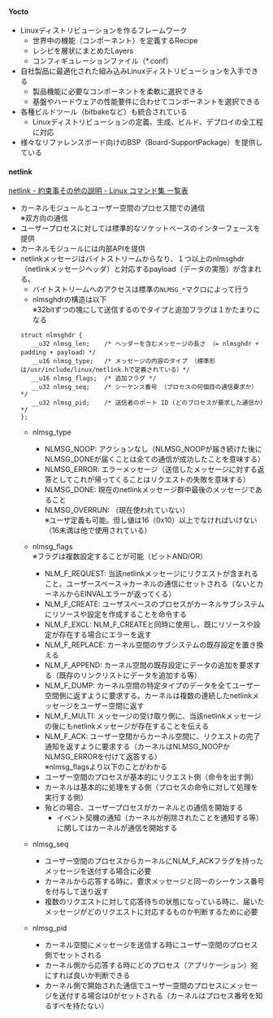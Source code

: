#### Yocto
- Linuxディストリビューションを作るフレームワーク
  - 世界中の機能（コンポーネント）を定義するRecipe
  - レシピを層状にまとめたLayers
  - コンフィギュレーションファイル（*.conf）
- 自社製品に最適化された組み込みLinuxディストリビューションを入手できる
  - 製品機能に必要なコンポーネントを柔軟に選択できる
  - 基盤やハードウェアの性能要件に合わせてコンポーネントを選択できる
- 各種ビルドツール（bitbakeなど）も統合されている
  - Linuxディストリビューションの定義、生成、ビルド、デプロイの全工程に対応
- 様々なリファレンスボード向けのBSP（Board-SupportPackage）を提供している

#### netlink
[netlink - 約束事その他の説明 - Linux コマンド集 一覧表](https://kazmax.zpp.jp/cmd/n/netlink.7.html)
- カーネルモジュールとユーザー空間のプロセス間での通信  
  ※双方向の通信
- ユーザープロセスに対しては標準的なソケットベースのインターフェースを提供
- カーネルモジュールには内部APIを提供
- netlinkメッセージはバイトストリームからなり、１つ以上のnlmsghdr（netlinkメッセージヘッダ）と対応するpayload（データの実態）が含まれる。
  - バイトストリームへのアクセスは標準の`NLMSG_*`マクロによって行う  
  - nlmsghdrの構造は以下  
    ※32bitずつの塊にして送信するのでタイプと追加フラグは１かたまりになる
  ```
  struct nlmsghdr {
     __u32 nlmsg_len;    /* ヘッダーを含むメッセージの長さ （= nlmsghdr + padding + payload）*/
     __u16 nlmsg_type;   /* メッセージの内容のタイプ （標準形は/usr/include/linux/netlink.hで定義されている）*/
     __u16 nlmsg_flags;  /* 追加フラグ */
     __u32 nlmsg_seq;    /* シーケンス番号 （プロセスの何個目の通信要求か）*/
     __u32 nlmsg_pid;    /* 送信者のポート ID (どのプロセスが要求した通信か）*/
  };
  ```
  - nlmsg_type  
    - NLMSG_NOOP:     アクションなし（NLMSG_NOOPが届き続けた後にNLMSG_DONEが届くことは全ての通信が成功したことを意味する）
    - NLMSG_ERROR:    エラーメッセージ（送信したメッセージに対する返答としてこれが帰ってくることはリクエストの失敗を意味する）
    - NLMSG_DONE:     現在のnetlinkメッセージ群中最後のメッセージであること
    - NLMSG_OVERRUN:  （現在使われていない）  
    ※ユーザ定義も可能。但し値は16（0x10）以上でなければいけない（16未満は他で使用されている）
    
  - nlmsg_flags  
    ※フラグは複数設定することが可能（ビットAND/OR） 
    - NLM_F_REQUEST:  当該netlinkメッセージにリクエストが含まれること。ユーザースペース→カーネルの通信にセットされる（ないとカーネルからEINVALエラーが返ってくる）
    - NLM_F_CREATE:   ユーザスペースのプロセスがカーネルサブシステムにリソースや設定を作成することを命令する
    - NLM_F_EXCL:     NLM_F_CREATEと同時に使用し、既にリソースや設定が存在する場合にエラーを返す
    - NLM_F_REPLACE:  カーネル空間のサブシステムの既存設定を置き換える
    - NLM_F_APPEND:   カーネル空間の既存設定にデータの追加を要求する（既存のリンクリストにデータを追加する等）
    - NLM_F_DUMP:     カーネル空間の特定タイプのデータを全てユーザー空間側に返すように要求する。カーネルは複数の連続したnetlinkメッセージをユーザー空間に返す
    - NLM_F_MULTI:    メッセージの受け取り側に、当該netlinkメッセージの後にもnetlinkメッセージが存在することを伝える
    - NLM_F_ACK:      ユーザー空間からカーネル空間に、リクエストの完了通知を返すように要求する（カーネルはNLMSG_NOOPかNLMSG_ERRORを付けて返答する）  
    ※nlmsg_flagsより以下のことがわかる
    - ユーザー空間のプロセスが基本的にリクエスト側（命令を出す側）
    - カーネルは基本的に処理をする側（プロセスの命令に対して処理を実行する側）
    - 殆どの場合、ユーザープロセスがカーネルとの通信を開始する
      - イベント契機の通知（カーネルが削除されたことを通知する等）に関してはカーネルが通信を開始する
  
  - nlmsg_seq
    - ユーザー空間のプロセスからカーネルにNLM_F_ACKフラグを持ったメッセージを送付する場合に必要
    - カーネルから応答する時に、要求メッセージと同一のシーケンス番号を付与して送り返す
    - 複数のリクエストに対して応答待ちの状態になっている時に、届いたメッセージがどのリクエストに対応するものか判断するために必要
  
  - nlmsg_pid
    - カーネル空間にメッセージを送信する時にユーザー空間のプロセス側でセットされる
    - カーネル側から応答する時にどのプロセス（アプリケーション）宛にすれば良いか判断できる
    - カーネル側で開始された通信でユーザー空間のプロセスにメッセージを送付する場合は0がセットされる（カーネルはプロセス番号を知るすべを持たない）
